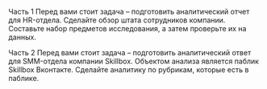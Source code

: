 Часть 1
Перед вами стоит задача – подготовить аналитический отчет для HR-отдела. Сделайте обзор штата сотрудников компании. Составьте набор предметов исследования,
а затем проверьте их на данных.

Часть 2
Перед вами стоит задача – подготовить аналитический ответ для SMM-отдела компании Skillbox. Объектом анализа является паблик Skillbox Вконтакте. Сделайте аналитику по рубрикам,
которые есть в паблике.
